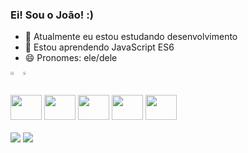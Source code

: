 ### Ei! Sou o João! :)

- 🔭 Atualmente eu estou estudando desenvolvimento
- 🌱 Estou aprendendo JavaScript ES6
- 😄 Pronomes: ele/dele

<div style="display:flex">
  <a href="https://github.com/ojpbraga/github-readme-stats">
    <img align="center" height="50%" width="50%" src="https://github-readme-stats.vercel.app/api?username=ojpbraga&theme=gotham&show_icons=true" />
  </a>
  <a href="https://github.com/ojpbraga/github-readme-stats">
    <img align="center" height="50%" width="45%" src="https://github-readme-stats.vercel.app/api/top-langs/?username=ojpbraga&theme=gotham&layout=compact" />
  </a>
</div>

<div style="display: inline_block"><br>
  <img aling="center" height="40" width="50" src="https://cdn.jsdelivr.net/gh/devicons/devicon/icons/html5/html5-original.svg" />
  <img aling="center" height="40" width="50" src="https://cdn.jsdelivr.net/gh/devicons/devicon/icons/css3/css3-original.svg" />
  <img aling="center" height="40" width="50"  src="https://cdn.jsdelivr.net/gh/devicons/devicon/icons/javascript/javascript-original.svg" />
  <img aling="center" height="40" width="50" src="https://cdn.jsdelivr.net/gh/devicons/devicon/icons/java/java-original.svg" />       
  <img aling="center" height="40" width="50" src="https://cdn.jsdelivr.net/gh/devicons/devicon/icons/mysql/mysql-original.svg" />
</div>

</br>

<div> 
  <a href="https://www.linkedin.com/in/ojpbraga" target="_blank"><img src="https://img.shields.io/badge/-LinkedIn-%230077B5?style=for-the-badge&logo=linkedin&logoColor=white" target="_blank"></a> 
  <a href = "mailto:ojpbraga@gmail.com"><img src="https://img.shields.io/badge/-Gmail-%23333?style=for-the-badge&logo=gmail&logoColor=white" target="_blank"></a>
</div>
